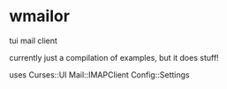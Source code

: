 # wmailor
tui mail client


currently just a compilation of examples, but it does stuff!


uses
Curses::UI
Mail::IMAPClient
Config::Settings
